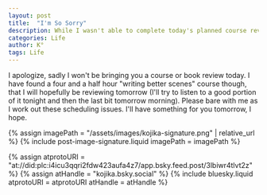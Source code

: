 ```yaml
---
layout: post
title:  "I'm So Sorry"
description: While I wasn't able to complete today's planned course review, I've discovered a promising "writing better scenes" course that runs about four and a half hours. I'm planning to dive into it tonight and finish up tomorrow morning, so I should have a thorough review ready for you soon. Thanks for your patience as I work on maintaining a consistent reviewing schedule.
categories: Life
author: K°
tags: Life
---
```


I apologize, sadly I won't be bringing you a course or book review today. I have found a four and a half hour "writing better scenes" course though, that I will hopefully be reviewing tomorrow (I'll try to listen to a good portion of it tonight and then the last bit tomorrow morning). Please bare with me as I work out these scheduling issues. I'll have something for you tomorrow, I hope.

<!-- signature -->
{% assign imagePath = "/assets/images/kojika-signature.png" | relative_url %}
{% include post-image-signature.liquid imagePath = imagePath %}

<!-- comments -->
{% assign atprotoURI = "at://did:plc:i4icu3qqri2fdw423aufa4z7/app.bsky.feed.post/3lbiwr4tlvt2z" %}
{% assign atHandle = "kojika.bsky.social" %}
{% include bluesky.liquid atprotoURI = atprotoURI atHandle = atHandle %}